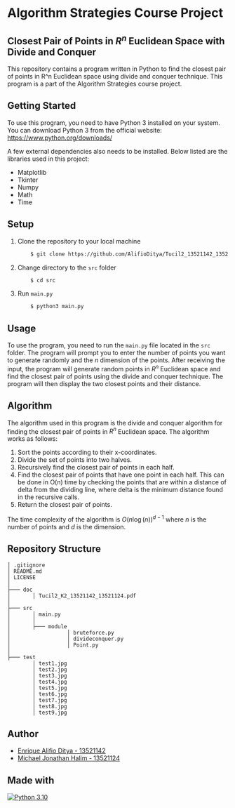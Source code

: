 # Algorithm Strategies Course Project
## Closest Pair of Points in $R^n$ Euclidean Space with Divide and Conquer

This repository contains a program written in Python to find the closest pair of points in R^n Euclidean space using divide and conquer technique. This program is a part of the Algorithm Strategies course project.

## Getting Started
To use this program, you need to have Python 3 installed on your system. You can download Python 3 from the official website: https://www.python.org/downloads/

A few external dependencies also needs to be installed. Below listed are the libraries used in this project:
- Matplotlib
- Tkinter
- Numpy
- Math
- Time

## Setup
1. Clone the repository to your local machine
    ``` bash
        $ git clone https://github.com/AlifioDitya/Tucil2_13521142_13521124.git 
    ```
2. Change directory to the `src` folder
    ``` bash
        $ cd src
    ```
3. Run `main.py`
    ``` bash
        $ python3 main.py
    ```

## Usage
To use the program, you need to run the `main.py` file located in the `src` folder. The program will prompt you to enter the number of points you want to generate randomly and the $n$ dimension of the points. After receiving the input, the program will generate random points in $R^n$ Euclidean space and find the closest pair of points using the divide and conquer technique. The program will then display the two closest points and their distance.

## Algorithm
The algorithm used in this program is the divide and conquer algorithm for finding the closest pair of points in $R^n$ Euclidean space. The algorithm works as follows:

1. Sort the points according to their x-coordinates.
2. Divide the set of points into two halves.
3. Recursively find the closest pair of points in each half.
4. Find the closest pair of points that have one point in each half. This can be done in O(n) time by checking the points that are within a distance of delta from the dividing line, where delta is the minimum distance found in the recursive calls.
5. Return the closest pair of points.

The time complexity of the algorithm is $O(n \log(n))^{d-1}$ where $n$ is the number of points and $d$ is the dimension.

## Repository Structure
```
│ .gitignore
│ README.md
│ LICENSE
│
├─── doc
│       │ Tucil2_K2_13521142_13521124.pdf
│
├─── src
│       │ main.py
│       │ 
│       ├─── module
│                  │ bruteforce.py
│                  │ divideconquer.py
│                  │ Point.py
│
├─── test
        │ test1.jpg
        │ test2.jpg
        │ test3.jpg
        │ test4.jpg
        │ test5.jpg
        │ test6.jpg
        │ test7.jpg
        │ test8.jpg
        │ test9.jpg
```

## Author
- [Enrique Alifio Ditya - 13521142](https://github.com/AlifioDitya) 
- [Michael Jonathan Halim - 13521124](https://github.com/maikeljh) 

## Made with
[![Python 3.10](https://img.shields.io/badge/Python-3776AB?style=for-the-badge&logo=python&logoColor=white)](https://www.python.org/downloads/)